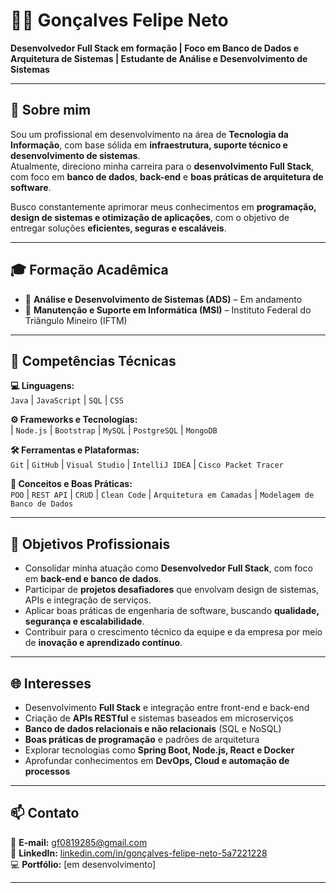 # 👨‍💻 Gonçalves Felipe Neto  

**Desenvolvedor Full Stack em formação | Foco em Banco de Dados e Arquitetura de Sistemas | Estudante de Análise e Desenvolvimento de Sistemas**

---

## 📄 Sobre mim  

Sou um profissional em desenvolvimento na área de **Tecnologia da Informação**, com base sólida em **infraestrutura, suporte técnico e desenvolvimento de sistemas**.  
Atualmente, direciono minha carreira para o **desenvolvimento Full Stack**, com foco em **banco de dados**, **back-end** e **boas práticas de arquitetura de software**.  

Busco constantemente aprimorar meus conhecimentos em **programação, design de sistemas e otimização de aplicações**, com o objetivo de entregar soluções **eficientes, seguras e escaláveis**.  

---

## 🎓 Formação Acadêmica  

- 🎯 **Análise e Desenvolvimento de Sistemas (ADS)** – Em andamento  
- 🧩 **Manutenção e Suporte em Informática (MSI)** – Instituto Federal do Triângulo Mineiro (IFTM)  

---

## 🧠 Competências Técnicas  

**💻 Linguagens:**  
`Java` | `JavaScript` | `SQL` | `CSS`  

**⚙️ Frameworks e Tecnologias:**  
| `Node.js` | `Bootstrap` | `MySQL` | `PostgreSQL` | `MongoDB`  

**🛠️ Ferramentas e Plataformas:**  
`Git` | `GitHub` | `Visual Studio` | `IntelliJ IDEA` | `Cisco Packet Tracer`  

**📘 Conceitos e Boas Práticas:**  
`POO` | `REST API` | `CRUD` | `Clean Code` | `Arquitetura em Camadas` | `Modelagem de Banco de Dados`  

---

## 🎯 Objetivos Profissionais  

- Consolidar minha atuação como **Desenvolvedor Full Stack**, com foco em **back-end e banco de dados**.  
- Participar de **projetos desafiadores** que envolvam design de sistemas, APIs e integração de serviços.  
- Aplicar boas práticas de engenharia de software, buscando **qualidade, segurança e escalabilidade**.  
- Contribuir para o crescimento técnico da equipe e da empresa por meio de **inovação e aprendizado contínuo**.  

---

## 🌐 Interesses  

- Desenvolvimento **Full Stack** e integração entre front-end e back-end  
- Criação de **APIs RESTful** e sistemas baseados em microserviços  
- **Banco de dados relacionais e não relacionais** (SQL e NoSQL)  
- **Boas práticas de programação** e padrões de arquitetura  
- Explorar tecnologias como **Spring Boot, Node.js, React e Docker**  
- Aprofundar conhecimentos em **DevOps, Cloud e automação de processos**  

---

## 📫 Contato  

📧 **E-mail:** [gf0819285@gmail.com](mailto:gf0819285@gmail.com)  
💼 **LinkedIn:** [linkedin.com/in/gonçalves-felipe-neto-5a7221228](https://linkedin.com/in/gonçalves-felipe-neto-5a7221228)  
💻 **Portfólio:** [em desenvolvimento]  

---

